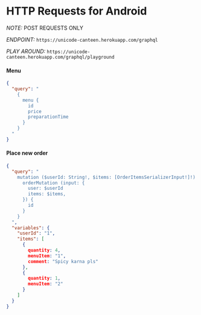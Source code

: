 # HTTP Requests for Android

*NOTE:* POST REQUESTS ONLY

*ENDPOINT:* `https://unicode-canteen.herokuapp.com/graphql`

*PLAY AROUND:* `https://unicode-canteen.herokuapp.com/graphql/playground`

#### Menu

```json
{
  "query": "
    {
      menu {
        id
        price
        preparationTime
      }
    }
  "
}
```

#### Place new order

```json
{
  "query": "
    mutation ($userId: String!, $items: [OrderItemsSerializerInput!]!) {
      orderMutation (input: {
        user: $userId
        items: $items,
      }) {
        id
      }
    }
  ",
  "variables": {
    "userId": "1",
    "items": [
      {
        quantity: 4,
        menuItem: "1",
        comment: "Spicy karna pls"
      },
      {
        quantity: 1,
        menuItem: "2"
      }
    ]
  }
}
```

